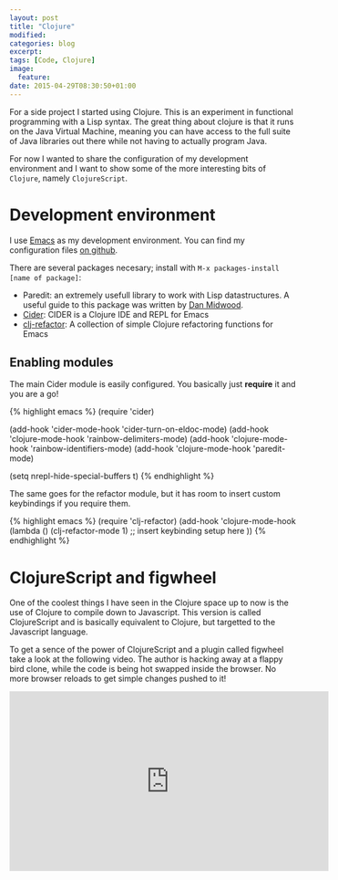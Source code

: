 ```yaml
---
layout: post
title: "Clojure"
modified:
categories: blog
excerpt:
tags: [Code, Clojure]
image:
  feature:
date: 2015-04-29T08:30:50+01:00
---
```


For a side project I started using Clojure. This is an experiment in functional programming with a Lisp syntax. The great thing about clojure is that it runs on the Java Virtual Machine, meaning you can have access to the full suite of Java libraries out there while not having to actually program Java.

For now I wanted to share the configuration of my development environment and I want to show some of the more interesting bits of `Clojure`, namely `ClojureScript`.

# Development environment

I use [Emacs](http://www.gnu.org/software/emacs) as my development environment. You can find my configuration files [on github](https://github.com/credmp/emacs-config/blob/master/loader.org).

There are several packages necesary; install with `M-x packages-install [name of package]`:

- Paredit: an extremely usefull library to work with Lisp datastructures. A useful guide to this package was written by [Dan Midwood](http://danmidwood.com/content/2014/11/21/animated-paredit.html).
- [Cider](https://github.com/clojure-emacs/cider): CIDER is a Clojure IDE and REPL for Emacs
- [clj-refactor](https://github.com/clojure-emacs/clj-refactor.el): A collection of simple Clojure refactoring functions for Emacs

## Enabling modules

The main Cider module is easily configured. You basically just **require** it and you are a go!

{% highlight emacs %}
(require 'cider)

(add-hook 'cider-mode-hook 'cider-turn-on-eldoc-mode)
(add-hook 'clojure-mode-hook 'rainbow-delimiters-mode)
(add-hook 'clojure-mode-hook 'rainbow-identifiers-mode)
(add-hook 'clojure-mode-hook 'paredit-mode)

(setq nrepl-hide-special-buffers t)
{% endhighlight %}

The same goes for the refactor module, but it has room to insert custom keybindings if you require them.

{% highlight emacs %}
(require 'clj-refactor)
(add-hook 'clojure-mode-hook (lambda ()
                               (clj-refactor-mode 1)
                               ;; insert keybinding setup here
                               ))
{% endhighlight %}

# ClojureScript and figwheel
One of the coolest things I have seen in the Clojure space up to now is the use of Clojure to compile down to Javascript. This version is called ClojureScript and is basically equivalent to Clojure, but targetted to the Javascript language.

To get a sence of the power of ClojureScript and a plugin called figwheel take a look at the following video. The author is hacking away at a flappy bird clone, while the code is being hot swapped inside the browser. No more browser reloads to get simple changes pushed to it!

<iframe width="560" height="315" src="https://www.youtube.com/embed/KZjFVdU8VLI" frameborder="0" allowfullscreen></iframe>




